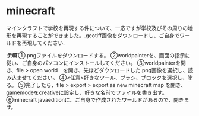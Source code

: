 # minecraft
マインクラフトで学校を再現する件について、一応ですが学校及びその周りの地形を再現することができました。.geotiff画像をダウンロードし、ご自身でワールドを再現してください.

***手順***
①.pngファイルをダウンロードする。
②worldpainterを、画面の指示に従い、ご自身のパソコンにインストールしてください。
③worldpainterを開き、file > open world　を開き、先ほどダウンロードした.png画像を選択し、読み込ませてください。
④<任意>好きなツール、ブラシ、ブロックを選択し、塗る。
⑤完了したら、file > export > export as new minecraft map を開き、gamemodeをcreativeに設定し、好きな名前でファイルを書き出す。
⑥minecraft javaeditionに、ご自身で作成されたワールドがあるので、開きます。

